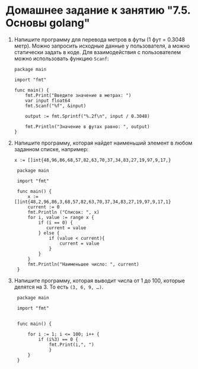 # Домашнее задание к занятию "7.5. Основы golang"

1. Напишите программу для перевода метров в футы (1 фут = 0.3048 метр). Можно запросить исходные данные 
у пользователя, а можно статически задать в коде.
    Для взаимодействия с пользователем можно использовать функцию `Scanf`:
    
    ```
    package main
    
    import "fmt"
    
    func main() {
        fmt.Print("Введите значение в метрах: ")
        var input float64
        fmt.Scanf("%f", &input)
    
        output := fmt.Sprintf("%.2f\n", input / 0.3048)
    
        fmt.Println("Значение в футах равно: ", output)
    }
    ```
 
2. Напишите программу, которая найдет наименьший элемент в любом заданном списке, например:
    ```
    x := []int{48,96,86,68,57,82,63,70,37,34,83,27,19,97,9,17,}
    ```
   ```
    package main
            
    import "fmt"
    
    func main() {
        x := []int{48,2,96,86,3,68,57,82,63,70,37,34,83,27,19,97,9,17,1}
        current := 0
        fmt.Println ("Список: ", x)
        for i, value := range x {
            if (i == 0) {
               current = value 
            } else {
                if (value < current){
                    current = value
                }
            }
        }
        fmt.Println("Наименьшее число: ", current)
    }
    ```
3. Напишите программу, которая выводит числа от 1 до 100, которые делятся на 3. То есть `(3, 6, 9, …)`.

   ```
    package main
    
    import "fmt"
    
    
    func main() {
        
        for i := 1; i <= 100; i++ {
            if (i%3) == 0 {
                fmt.Print(i,", ")
                }
        }
    }
    ```